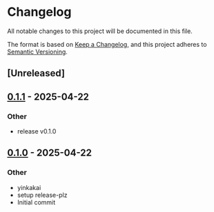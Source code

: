 # Changelog

All notable changes to this project will be documented in this file.

The format is based on [Keep a Changelog](https://keepachangelog.com/en/1.0.0/),
and this project adheres to [Semantic Versioning](https://semver.org/spec/v2.0.0.html).

## [Unreleased]

## [0.1.1](https://github.com/yinkaolotin/tjat/compare/v0.1.0...v0.1.1) - 2025-04-22

### Other

- release v0.1.0

## [0.1.0](https://github.com/yinkaolotin/tjat/releases/tag/v0.1.0) - 2025-04-22

### Other

- yinkakai
- setup release-plz
- Initial commit
